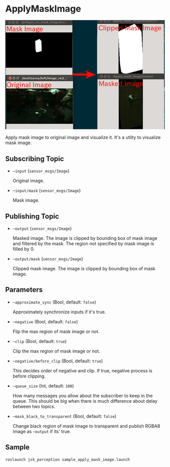 # ApplyMaskImage
![](images/apply_mask_image.png)

Apply mask image to original image and visualize it. It's a utlity to visualize mask image.

## Subscribing Topic
* `~input` (`sensor_msgs/Image`)

  Original image.
* `~input/mask` (`sensor_msgs/Image`)

  Mask image.
## Publishing Topic
* `~output` (`sensor_msgs/Image`)

  Masked image. The image is clipped by bounding box of mask image and filtered by the mask.
  The region not specified by mask image is filled by 0.
* `~output/mask` (`sensor_msgs/Image`)

  Clipped mask image. The image is clipped by bounding box of mask image.

## Parameters
* `~approximate_sync` (Bool, default: `false`)

  Approximately synchronize inputs if it's true.

* `~negative` (Bool, default: `false`)

  Flip the max region of mask image or not.

* `~clip` (Bool, default: `true`)

  Clip the max region of mask image or not.

* `~negative/before_clip` (Bool, default: `true`)

  This decides order of negative and clip.
  If true, negative process is before clipping.

* ``~queue_size`` (Int, default: ``100``)

  How many messages you allow about the subscriber to keep in the queue.
  This should be big when there is much difference about delay between two topics.

* `~mask_black_to_transparent` (Bool, default: `false`)

  Change black region of mask image to transparent and publish RGBA8 image as `~output` if its' true.

## Sample

```bash
roslaunch jsk_perception sample_apply_mask_image.launch
```
